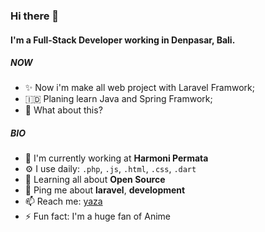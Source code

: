 ### Hi there 👋

#### I'm a Full-Stack Developer working in Denpasar, Bali.

##### NOW

- ✨ Now i'm make all web project with Laravel Framwork;
- 🇮🇩 Planing learn Java and Spring Framwork;
- 🍑 What about this?

##### BIO

- 🏢 I'm currently working at **Harmoni Permata**
- ⚙️ I use daily: `.php`, `.js`, `.html`, `.css`, `.dart`
- 🌱 Learning all about **Open Source**
- 💬 Ping me about **laravel**, **development**
- 📫 Reach me: [yaza](https://twitter.com/yaza91446384)
- ⚡️ Fun fact: I'm a huge fan of Anime
